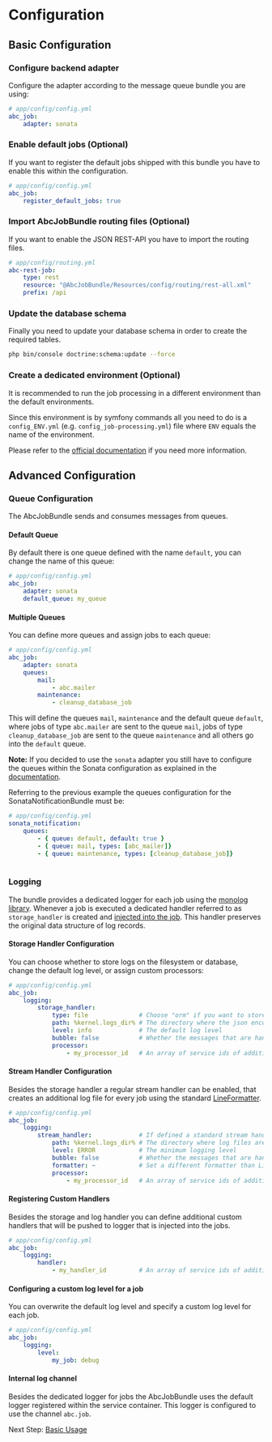 Configuration
=============

## Basic Configuration

### Configure backend adapter

Configure the adapter according to the message queue bundle you are using:

```yaml
# app/config/config.yml
abc_job:
    adapter: sonata
```

### Enable default jobs (Optional)

If you want to register the default jobs shipped with this bundle you have to enable this within the configuration.

```yaml
# app/config/config.yml
abc_job:
    register_default_jobs: true
```

### Import AbcJobBundle routing files (Optional)

If you want to enable the JSON REST-API you have to import the routing files.

```yaml
# app/config/routing.yml
abc-rest-job:
    type: rest
    resource: "@AbcJobBundle/Resources/config/routing/rest-all.xml"
    prefix: /api
```

### Update the database schema

Finally you need to update your database schema in order to create the required tables.

```bash
php bin/console doctrine:schema:update --force
```

### Create a dedicated environment (Optional)

It is recommended to run the job processing in a different environment than the default environments.

Since this environment is by symfony commands all you need to do is a `config_ENV.yml` (e.g. `config_job-processing.yml`) file where `ENV` equals the name of the environment. 

Please refer to the [official documentation](http://symfony.com/doc/current/configuration/environments.html) if you need more information.

## Advanced Configuration

### Queue Configuration

The AbcJobBundle sends and consumes messages from queues.

#### Default Queue

By default there is one queue defined with the name `default`, you can change the name of this queue:

```yaml
# app/config/config.yml
abc_job:
    adapter: sonata
    default_queue: my_queue
```

#### Multiple Queues

You can define more queues and assign jobs to each queue:

```yaml
# app/config/config.yml
abc_job:
    adapter: sonata
    queues:
        mail:
            - abc.mailer
        maintenance:
            - cleanup_database_job
```

This will define the queues `mail`, `maintenance` and the default queue `default`, where jobs of type `abc.mailer` are sent to the queue `mail`, jobs of type `cleanup_database_job` are sent to the queue `maintenance` and all others go into the `default` queue.

__Note:__ If you decided to use the `sonata` adapter you still have to configure the queues within the Sonata configuration as explained in the [documentation](https://sonata-project.org/bundles/notification/master/doc/reference/multiple_queues.html).

Referring to the previous example the queues configuration for the SonataNotificationBundle must be:

```yaml
# app/config/config.yml
sonata_notification:
    queues:
        - { queue: default, default: true }
        - { queue: mail, types: [abc_mailer]}
        - { queue: maintenance, types: [cleanup_database_job]}
        
```

### Logging

The bundle provides a dedicated logger for each job using the [monolog library](http://symfony.com/doc/current/logging.html). Whenever a job is executed a dedicated handler referred to as `storage_handler` is created and [injected into the job](./logging.md). This handler preserves the original data structure of log records. 

#### Storage Handler Configuration

You can choose whether to store logs on the filesystem or database, change the default log level, or assign custom processors:

```yaml
# app/config/config.yml
abc_job:
    logging:
        storage_handler:
            type: file              # Choose "orm" if you want to store job logs in the database instead of files
            path: %kernel.logs_dir% # The directory where the json encoded logs are stored (ignored if handler is "orm")
            level: info             # The default log level
            bubble: false           # Whether the messages that are handled can bubble up the stack or not
            processor:
                - my_processor_id   # An array of service ids of additional processors to register
```

#### Stream Handler Configuration

Besides the storage handler a regular stream handler can be enabled, that creates an additional log file for every job using the standard [LineFormatter](https://github.com/Seldaek/monolog/blob/master/src/Monolog/Formatter/LineFormatter.php).

```yaml
# app/config/config.yml
abc_job:
    logging:
        stream_handler:             # If defined a standard stream handler will be registered
            path: %kernel.logs_dir% # The directory where log files are stored
            level: ERROR            # The minimum logging level
            bubble: false           # Whether the messages that are handled can bubble up the stack or not
            formatter: ~            # Set a different formatter than LineFormattter
            processor:
                - my_processor_id   # An array of service ids of additional processors to register
```

#### Registering Custom Handlers

Besides the storage and log handler you can define additional custom handlers that will be pushed to logger that is injected into the jobs.

```yaml
# app/config/config.yml
abc_job:
    logging:
        handler:
            - my_handler_id         # An array of service ids of additional handlers to register
```

#### Configuring a custom log level for a job

You can overwrite the default log level and specify a custom log level for each job.

```yaml
# app/config/config.yml
abc_job:
    logging:
        level:
            my_job: debug
```

#### Internal log channel

Besides the dedicated logger for jobs the AbcJobBundle uses the default logger registered within the service container. This logger is configured to use the channel `abc.job`.

Next Step: [Basic Usage](./basic-usage.md)